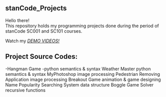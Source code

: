## stanCode_Projects
Hello there!\
This repository holds my programming projects done during the period of stanCode SC001 and SC101 courses.

Watch my *[DEMO VIDEOS!](https://drive.google.com/drive/folders/1Gi3bn9qPW_gR0ISyGzVPLd5Bztdvd7rF?fbclid=IwAR36BW3v_bHn-Idsh-0_ROSWLwrXOzoervZId25OOzH2LX4b6FCGDfULdDg)*

## Project Source Codes:
-Hangman Game
  -python semantics & syntax
Weather Master
  python semantics & syntax
MyPhotoshop
  image processing
Pedestrian Removing Application
  image processing
Breakout Game
  animation & game designing
Name Popularity Searching System
  data structure
Boggle Game Solver
  recursive functions
